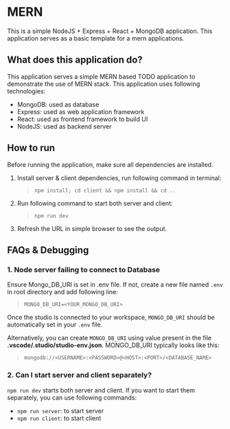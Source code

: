 # MERN

This is a simple NodeJS + Express + React + MongoDB application. This application serves as a basic template for a mern applications.

What does this application do?
-------------------------------
This application serves a simple MERN based TODO application to demonstrate the use of MERN stack. This application uses following technologies:
- MongoDB: used as database
- Express: used as web application framework
- React: used as frontend framework to build UI
- NodeJS: used as backend server


## How to run

Before running the application, make sure all dependencies are installed. 

1. Install server & client dependencies, run following command in terminal:
   > `npm install; cd client && npm install && cd ..`

2. Run following command to start both server and client:
   > `npm run dev`

3. Refresh the URL in simple browser to see the output.



## FAQs & Debugging

### 1. Node server failing to connect to Database

   Ensure Mongo_DB_URI is set in .env file. If not, create a new file named `.env` in root directory and add following line:
   > `MONGO_DB_URI=<YOUR_MONGO_DB_URI>`

   Once the studio is connected to your workspace, `MONGO_DB_URI` should be automatically set in your `.env` file.

   Alternatively, you can create `MONGO_DB_URI` using value present in the file **.vscode/.studio/studio-env.json**.
   MONGO_DB_URI typically looks like this:
> `mongodb://<USERNAME>:<PASSWORD>@<HOST>:<PORT>/<DATABASE_NAME>`

### 2. Can I start server and client separately?   
   `npm run dev` starts both server and client. If you want to start them separately, you can use following commands:
   - `npm run server`: to start server
   - `npm run client`: to start client
